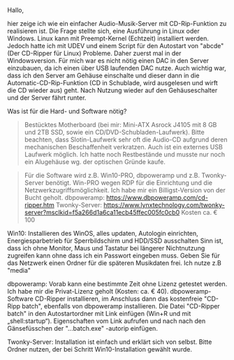 Hallo,

hier zeige ich wie ein einfacher Audio-Musik-Server mit CD-Rip-Funktion zu realisieren ist. Die Frage stellte sich, eine Ausführung in Linux oder Windows. Linux kann mit Preempt-Kernel (Echtzeit) installiert werden. Jedoch hatte ich mit UDEV und einem Script für den Autostart von "abcde" (Der CD-Ripper für Linux) Probleme. Daher zuerst mal in der Windowsversion.  Für mich war es nicht nötig einen DAC in den Server einzubauen, da ich einen über USB laufenden DAC nutze. Auch wichtig war, dass ich den Server am Gehäuse einschalte und dieser dann in die Automatic-CD-Rip-Funktion (CD in Schublade, wird ausgelesen und wirft die CD wieder aus) geht. Nach Nutzung wieder auf den Gehäuseschalter und der Server fährt runter.

Was ist für die Hard- und Software nötig?

>Bestücktes Motherboard (bei mir: Mini-ATX Asrock J4105 mit 8 GB und 2TB SSD, sowie ein CD/DVD-Schubladen-Laufwerk). 
 Bitte beachten, dass Slotin-Laufwerk sehr oft die Audio-CD aufgrund deren mechanischen Beschaffenheit verkratzen. 
 Auch ist ein externes USB Laufwerk möglich. Ich hatte noch Restbestände und musste nur noch ein Alugehäuse wg. der optischen
 Gründe kaufe.

>Für die Software wird z.B. Win10-PRO, dbpoweramp und z.B. Twonky-Server benötigt. Win-PRO wegen RDP für die Einrichtung
 und die Netzwerkzugriffsmöglichkeit. Ich habe mir ein Billigst-Version von der Bucht geholt. 
 dbpoweramp: 	https://www.dbpoweramp.com/cd-ripper.htm
 Twonky-Server: https://www.lynxtechnology.com/twonky-server?msclkid=f5a266d1a6ca11ecb45ffec005fc0cb0
 Kosten ca. € 100

 Win10: Installieren des WinOS, alles updaten, Autologin einrichten, Energiesparbetrieb für Sperrbildschirm und
 	HDD/SSD ausschalten
        Sinn ist, dass ich ohne Monitor, Maus und Tastatur bei längerer Nichtnutzung zugreifen kann ohne dass ich ein Passwort
        eingeben muss. Geben Sie für das Netzwerk einen Ordner für die späteren Musikdaten frei. Ich nutze z.B "media"

dbpoweramp: Vorab kann eine bestimmte Zeit ohne Lizenz getestet werden. Ich habe mir die Privat-Lizenz geholt (Kosten: ca. € 40). 
		dbpoweramp-Software CD-Ripper installieren, im Anschluss dann das kostenfreie "CD-Ripp batch", ebenfalls von dbpoweramp
		installieren. Die Datei "CD-Ripper batch" in den Autostartordner mit Link einfügen (Win+R und mit „shell:startup“). Eigenschaften vom 		      Link aufrufen und nach nach den Gänsefüsschen der "...batch.exe" -autorip einfügen. 

Twonky-Server: Installation ist einfach und erklärt sich von selbst. Bitte Ordner nutzen, der bei Schritt Win10-Installation 
		   gewählt wurde.   
